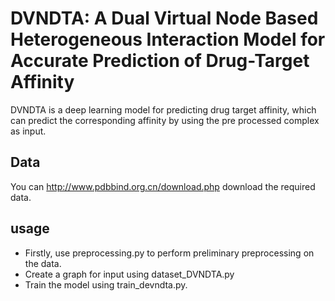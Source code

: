 # DVNDTA: A Dual Virtual Node Based Heterogeneous Interaction Model for Accurate Prediction of Drug-Target Affinity
DVNDTA is a deep learning model for predicting drug target affinity, which can predict the corresponding affinity by using the pre processed complex as input.
## Data
You can <http://www.pdbbind.org.cn/download.php> download the required data.
## usage
- Firstly, use preprocessing.py to perform preliminary preprocessing on the data.
- Create a graph for input using dataset_DVNDTA.py
- Train the model using train_devndta.py.
